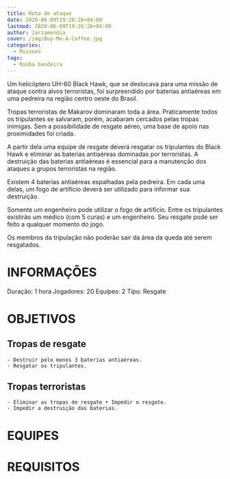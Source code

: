 ```yaml
---
title: Rota de ataque
date: 2020-06-09T19:28:26+04:00
lastmod: 2020-06-09T19:28:26+04:00
author: Jarzamendia
cover: /img/Buy-Me-A-Coffee.jpg
categories:
  - Missoes
tags:
  - Rouba bandeira
---
```


Um helicóptero UH-60 Black Hawk, que se deslocava para uma missão de ataque contra alvos terroristas, foi surpreendido por baterias antiaéreas em uma pedreira na região centro oeste do Brasil.

Tropas terroristas de Makarov dominaram toda a área. Praticamente todos os tripulantes se salvaram, porém, acabaram cercados pelas tropas inimigas. Sem a possibilidade de resgate aéreo, uma base de apoio nas proximidades foi criada.

A partir dela uma equipe de resgate deverá resgatar os tripulantes do Black Hawk e eliminar as baterias antiaéreas dominadas por terroristas. A destruição das baterias antiaéreas é essencial para a manutenção dos ataques a grupos terroristas na região.

Existem 4 baterias antiaéreas espalhadas pela pedreira. Em cada uma delas, um fogo de artifício deverá ser utilizado para informar sua destruição. 

Somente um engenheiro pode utilizar o fogo de artifício. Entre os tripulantes existirão um médico (com 5 curas) e um engenheiro. Seu resgate pode ser feito a qualquer momento do jogo.

Os membros da tripulação não poderão sair da área da queda até serem resgatados.

# INFORMAÇÕES

Duração: 1 hora
Jogadores: 20
Equipes: 2
Tipo: Resgate

# OBJETIVOS

## Tropas de resgate
    - Destruir pelo menos 3 baterias antiaéreas.
    - Resgatar os tripulantes.

## Tropas terroristas
    - Eliminar as tropas de resgate • Impedir o resgate.
    - Impedir a destruição das baterias.

# EQUIPES

# REQUISITOS

